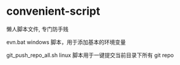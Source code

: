 # convenient-script
懒人脚本文件, 专门防手贱


evn.bat windows 脚本，用于添加基本的环境变量

git_push_repo_all.sh linux 脚本用于一键提交当前目录下所有 git repo
